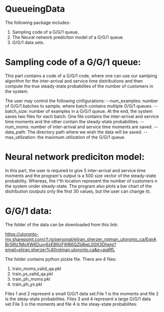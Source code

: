 # QueueingData

The following package includes:

1. Sampling code of a G/G/1 queue.
2. The Neural network prediciton model of a G/G/1 queue.
3. G/G/1 data sets.


# Sampling code of a G/G/1 queue:
This part contains a code of a G/G/1 code, where one can use our samlping algorithm for the inter-arrival and service time distributions and then compute the true steady-state probabilites of the number of customers in the system. 


The user may control the following cinfigurations:
--num_examples: number of G/G/1 batches to sample, where batch contains multiple G/G/1 queues.
--batch_size: number of examples in a G/G/1 queue. At the end, the system saves two files for each batch. One file contains the inter-arrival and service time moments and the other contain the steady-state probabilities. 
--num_moms: number of inter-arrival and service time moments are saved.
--data_path: The directory path where we wish the data will be saved.
--max_utilization: the maximum utilization of the G/G/1 queue.

# Neural network prediciton model:
In this part, the user is required to give 5 inter-arrival and service time moments and the program's output is a 500 size vector of the steady-state probability. Whereas, the i^th location represent the number of customers n the system under steady-state. 
The program also plots a bar chart of the disitrbution (outputs only the first 30 values, but the user can change it).

# G/G/1 data:

The folder of the data can be downloaded from this link:

https://utoronto-my.sharepoint.com/:f:/g/personal/eliran_sherzer_rotman_utoronto_ca/EqnABrSRlz1MoXW6Duyr6zEBRzFWB6QZbBieLG0X3Dhetg?email=eliran.sherzer%40rotman.utoronto.ca&e=ajaRfL

The folder contains python pickle file. There are 4 files:
1. train_moms_valid_qa.pkl
2. train_ys_valid_qa.pkl
3. train_ph_moms.pkl
4. train_ph_ys.pkl

Files 1 and 2 represent a small G/G/1 data set.File 1 is the moments and file 2 is the steay-state probabilites.
Files 3 and 4 represent a large G/G/1 data set.File 3 is the moments and file 4 is the steay-state probabilites.








